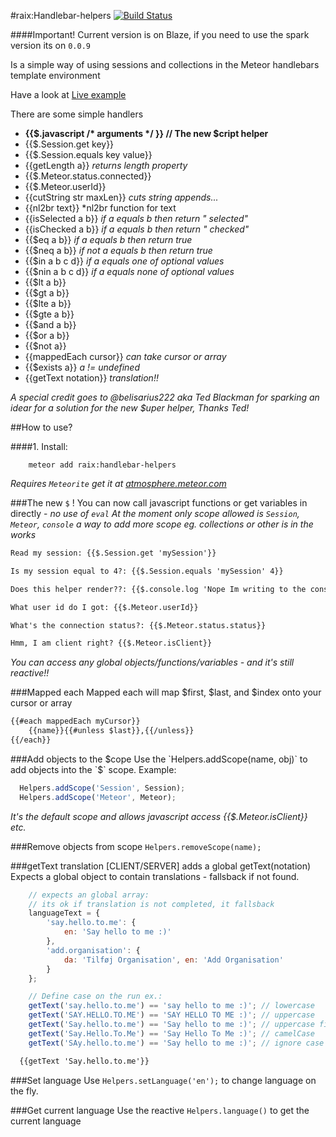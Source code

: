 #raix:Handlebar-helpers [![Build Status](https://travis-ci.org/raix/Meteor-handlebar-helpers.png?branch=master)](https://travis-ci.org/raix/Meteor-handlebar-helpers)

####Important!
Current version is on Blaze, if you need to use the spark version its on `0.0.9`

Is a simple way of using sessions and collections in the Meteor handlebars template environment

Have a look at [Live example](http://handlebar-helpers.meteor.com/)

There are some simple handlers
* __{{$.javascript /* arguments */ }}  // The new $cript helper__
* {{$.Session.get key}}
* {{$.Session.equals key value}}
* {{getLength a}} *returns length property*
* {{$.Meteor.status.connected}}
* {{$.Meteor.userId}}
* {{cutString str maxLen}} *cuts string appends...*
* {{nl2br text}} *nl2br function for text
* {{isSelected a b}} *if a equals b then return " selected"*
* {{isChecked a b}} *if a equals b then return " checked"*
* {{$eq a b}} *if a equals b then return true*
* {{$neq a b}} *if not a equals b then return true*
* {{$in a b c d}} *if a equals one of optional values*
* {{$nin a b c d}} *if a equals none of optional values*
* {{$lt a b}}
* {{$gt a b}}
* {{$lte a b}}
* {{$gte a b}}
* {{$and a b}}
* {{$or a b}}
* {{$not a}}
* {{mappedEach cursor}} *can take cursor or array*
* {{$exists a}} *a != undefined*
* {{getText notation}} *translation!!*

*A special credit goes to @belisarius222 aka Ted Blackman for sparking an idear for a solution for the new $uper helper, Thanks Ted!*

##How to use?

####1. Install:
```
    meteor add raix:handlebar-helpers
```
*Requires ```Meteorite``` get it at [atmosphere.meteor.com](https://atmosphere.meteor.com)*


###The new `$` !
You can now call javascript functions or get variables in directly - *no use of `eval`*
*At the moment only scope allowed is `Session`, `Meteor`, `console` a way to add more scope eg. collections or other is in the works*
```html
Read my session: {{$.Session.get 'mySession'}}

Is my session equal to 4?: {{$.Session.equals 'mySession' 4}}

Does this helper render??: {{$.console.log 'Nope Im writing to the console log...'}}

What user id do I got: {{$.Meteor.userId}}

What's the connection status?: {{$.Meteor.status.status}}

Hmm, I am client right? {{$.Meteor.isClient}}
```
*You can access any global objects/functions/variables - and it's still reactive!!*

###Mapped each
Mapped each will map $first, $last, and $index onto your cursor or array
```html
{{#each mappedEach myCursor}}
    {{name}}{{#unless $last}},{{/unless}}
{{/each}}
```
###Add objects to the $cope
Use the `Helpers.addScope(name, obj)` to add objects into the `$` scope.
Example:
```js
  Helpers.addScope('Session', Session);
  Helpers.addScope('Meteor', Meteor);
```
*It's the default scope and allows javascript access {{$.Meteor.isClient}} etc.*

###Remove objects from scope
`Helpers.removeScope(name);`

###getText translation
[CLIENT/SERVER]
adds a global getText(notation)
Expects a global object to contain translations - fallsback if not found.
```js
    // expects an global array: 
    // its ok if translation is not completed, it fallsback
    languageText = {
        'say.hello.to.me': { 
            en: 'Say hello to me :)'
        },
        'add.organisation': { 
            da: 'Tilføj Organisation', en: 'Add Organisation' 
        }
    };

    // Define case on the run ex.:
    getText('say.hello.to.me') == 'say hello to me :)'; // lowercase
    getText('SAY.HELLO.TO.ME') == 'SAY HELLO TO ME :)'; // uppercase
    getText('Say.hello.to.me') == 'Say hello to me :)'; // uppercase first letter, rest lowercase
    getText('Say.Hello.To.Me') == 'Say Hello To Me :)'; // camelCase
    getText('SAy.hello.to.me') == 'Say hello to me :)'; // ignore case sensitivity

```

```html
  {{getText 'Say.hello.to.me'}}
```
###Set language
Use `Helpers.setLanguage('en');` to change language on the fly.

###Get current language
Use the reactive `Helpers.language()` to get the current language

